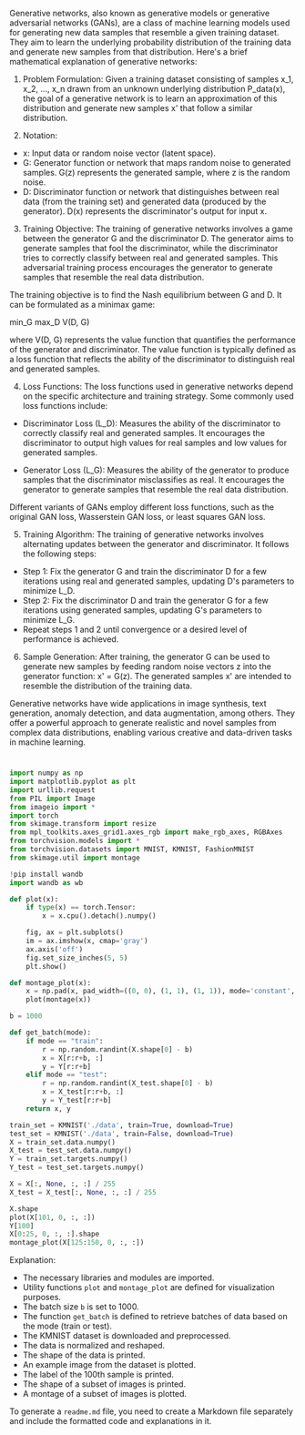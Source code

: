 Generative networks, also known as generative models or generative adversarial networks (GANs), are a class of machine learning models used for generating new data samples that resemble a given training dataset. They aim to learn the underlying probability distribution of the training data and generate new samples from that distribution. Here's a brief mathematical explanation of generative networks:

1. Problem Formulation:
Given a training dataset consisting of samples x_1, x_2, ..., x_n drawn from an unknown underlying distribution P_data(x), the goal of a generative network is to learn an approximation of this distribution and generate new samples x' that follow a similar distribution.

2. Notation:
- x: Input data or random noise vector (latent space).
- G: Generator function or network that maps random noise to generated samples. G(z) represents the generated sample, where z is the random noise.
- D: Discriminator function or network that distinguishes between real data (from the training set) and generated data (produced by the generator). D(x) represents the discriminator's output for input x.

3. Training Objective:
The training of generative networks involves a game between the generator G and the discriminator D. The generator aims to generate samples that fool the discriminator, while the discriminator tries to correctly classify between real and generated samples. This adversarial training process encourages the generator to generate samples that resemble the real data distribution.

The training objective is to find the Nash equilibrium between G and D. It can be formulated as a minimax game:

min_G max_D V(D, G)

where V(D, G) represents the value function that quantifies the performance of the generator and discriminator. The value function is typically defined as a loss function that reflects the ability of the discriminator to distinguish real and generated samples.

4. Loss Functions:
The loss functions used in generative networks depend on the specific architecture and training strategy. Some commonly used loss functions include:

- Discriminator Loss (L_D): Measures the ability of the discriminator to correctly classify real and generated samples. It encourages the discriminator to output high values for real samples and low values for generated samples.

- Generator Loss (L_G): Measures the ability of the generator to produce samples that the discriminator misclassifies as real. It encourages the generator to generate samples that resemble the real data distribution.

Different variants of GANs employ different loss functions, such as the original GAN loss, Wasserstein GAN loss, or least squares GAN loss.

5. Training Algorithm:
The training of generative networks involves alternating updates between the generator and discriminator. It follows the following steps:

- Step 1: Fix the generator G and train the discriminator D for a few iterations using real and generated samples, updating D's parameters to minimize L_D.
- Step 2: Fix the discriminator D and train the generator G for a few iterations using generated samples, updating G's parameters to minimize L_G.
- Repeat steps 1 and 2 until convergence or a desired level of performance is achieved.

6. Sample Generation:
After training, the generator G can be used to generate new samples by feeding random noise vectors z into the generator function: x' = G(z). The generated samples x' are intended to resemble the distribution of the training data.

Generative networks have wide applications in image synthesis, text generation, anomaly detection, and data augmentation, among others. They offer a powerful approach to generate realistic and novel samples from complex data distributions, enabling various creative and data-driven tasks in machine learning.
#

```python
import numpy as np
import matplotlib.pyplot as plt
import urllib.request
from PIL import Image
from imageio import *
import torch
from skimage.transform import resize
from mpl_toolkits.axes_grid1.axes_rgb import make_rgb_axes, RGBAxes
from torchvision.models import *
from torchvision.datasets import MNIST, KMNIST, FashionMNIST
from skimage.util import montage

!pip install wandb
import wandb as wb

def plot(x):
    if type(x) == torch.Tensor:
        x = x.cpu().detach().numpy()

    fig, ax = plt.subplots()
    im = ax.imshow(x, cmap='gray')
    ax.axis('off')
    fig.set_size_inches(5, 5)
    plt.show()

def montage_plot(x):
    x = np.pad(x, pad_width=((0, 0), (1, 1), (1, 1)), mode='constant', constant_values=0)
    plot(montage(x))

b = 1000

def get_batch(mode):
    if mode == "train":
        r = np.random.randint(X.shape[0] - b)
        x = X[r:r+b, :]
        y = Y[r:r+b]
    elif mode == "test":
        r = np.random.randint(X_test.shape[0] - b)
        x = X_test[r:r+b, :]
        y = Y_test[r:r+b]
    return x, y

train_set = KMNIST('./data', train=True, download=True)
test_set = KMNIST('./data', train=False, download=True)
X = train_set.data.numpy()
X_test = test_set.data.numpy()
Y = train_set.targets.numpy()
Y_test = test_set.targets.numpy()

X = X[:, None, :, :] / 255
X_test = X_test[:, None, :, :] / 255

X.shape
plot(X[101, 0, :, :])
Y[100]
X[0:25, 0, :, :].shape
montage_plot(X[125:150, 0, :, :])
```

Explanation:

- The necessary libraries and modules are imported.
- Utility functions `plot` and `montage_plot` are defined for visualization purposes.
- The batch size `b` is set to 1000.
- The function `get_batch` is defined to retrieve batches of data based on the mode (train or test).
- The KMNIST dataset is downloaded and preprocessed.
- The data is normalized and reshaped.
- The shape of the data is printed.
- An example image from the dataset is plotted.
- The label of the 100th sample is printed.
- The shape of a subset of images is printed.
- A montage of a subset of images is plotted.

To generate a `readme.md` file, you need to create a Markdown file separately and include the formatted code and explanations in it.
